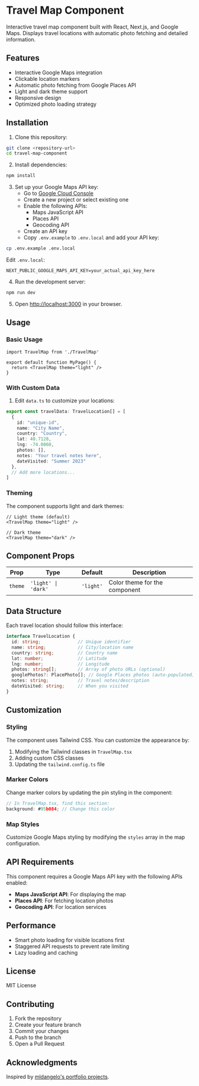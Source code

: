# Travel Map Component

Interactive travel map component built with React, Next.js, and Google Maps. Displays travel locations with automatic photo fetching and detailed information.

## Features

- Interactive Google Maps integration
- Clickable location markers
- Automatic photo fetching from Google Places API
- Light and dark theme support
- Responsive design
- Optimized photo loading strategy

## Installation

1. Clone this repository:
```bash
git clone <repository-url>
cd travel-map-component
```

2. Install dependencies:
```bash
npm install
```

3. Set up your Google Maps API key:
   - Go to [Google Cloud Console](https://console.cloud.google.com/apis/credentials)
   - Create a new project or select existing one
   - Enable the following APIs:
     - Maps JavaScript API
     - Places API
     - Geocoding API
   - Create an API key
   - Copy `.env.example` to `.env.local` and add your API key:

```bash
cp .env.example .env.local
```

Edit `.env.local`:
```
NEXT_PUBLIC_GOOGLE_MAPS_API_KEY=your_actual_api_key_here
```

4. Run the development server:
```bash
npm run dev
```

5. Open [http://localhost:3000](http://localhost:3000) in your browser.

## Usage

### Basic Usage

```tsx
import TravelMap from './TravelMap'

export default function MyPage() {
  return <TravelMap theme="light" />
}
```

### With Custom Data

1. Edit `data.ts` to customize your locations:

```typescript
export const travelData: TravelLocation[] = [
  {
    id: "unique-id",
    name: "City Name",
    country: "Country",
    lat: 40.7128,
    lng: -74.0060,
    photos: [],
    notes: "Your travel notes here",
    dateVisited: "Summer 2023"
  },
  // Add more locations...
]
```

### Theming

The component supports light and dark themes:

```tsx
// Light theme (default)
<TravelMap theme="light" />

// Dark theme
<TravelMap theme="dark" />
```

## Component Props

| Prop | Type | Default | Description |
|------|------|---------|-------------|
| `theme` | `'light' \| 'dark'` | `'light'` | Color theme for the component |

## Data Structure

Each travel location should follow this interface:

```typescript
interface TravelLocation {
  id: string;              // Unique identifier
  name: string;            // City/location name
  country: string;         // Country name
  lat: number;             // Latitude
  lng: number;             // Longitude
  photos: string[];        // Array of photo URLs (optional)
  googlePhotos?: PlacePhoto[]; // Google Places photos (auto-populated)
  notes: string;           // Travel notes/description
  dateVisited: string;     // When you visited
}
```

## Customization

### Styling

The component uses Tailwind CSS. You can customize the appearance by:

1. Modifying the Tailwind classes in `TravelMap.tsx`
2. Adding custom CSS classes
3. Updating the `tailwind.config.ts` file

### Marker Colors

Change marker colors by updating the pin styling in the component:

```typescript
// In TravelMap.tsx, find this section:
background: #95b084; // Change this color
```

### Map Styles

Customize Google Maps styling by modifying the `styles` array in the map configuration.

## API Requirements

This component requires a Google Maps API key with the following APIs enabled:

- **Maps JavaScript API**: For displaying the map
- **Places API**: For fetching location photos
- **Geocoding API**: For location services

## Performance

- Smart photo loading for visible locations first
- Staggered API requests to prevent rate limiting
- Lazy loading and caching

## License

MIT License

## Contributing

1. Fork the repository
2. Create your feature branch
3. Commit your changes
4. Push to the branch
5. Open a Pull Request

## Acknowledgments

Inspired by [mldangelo's portfolio projects](https://github.com/mldangelo?tab=repositories).